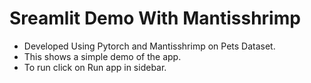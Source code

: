 # Sreamlit Demo With Mantisshrimp
[//]: # (Write introduction about the app here)
- Developed Using Pytorch and Mantisshrimp on Pets Dataset.
- This shows a simple demo of the app.
- To run click on Run app in sidebar.

